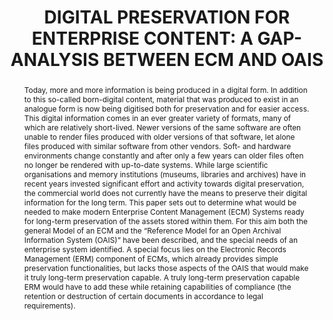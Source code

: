 ---
abstract: 'Today, more and more information is being produced in a digital form. In
  addition to this so-called born-digital content, material that was produced to exist
  in an analogue form is now being digitised both for preservation and for easier
  access. This digital information comes in an ever greater variety of formats, many
  of which are relatively short-lived. Newer versions of the same software are often
  unable to render files produced with older versions of that software, let alone
  files produced with similar software from other vendors. Soft- and hardware environments
  change constantly and after only a few years can older files often no longer be
  rendered with up-to-date systems.

  While large scientific organisations and memory institutions (museums, libraries
  and archives) have in recent years invested significant effort and activity towards
  digital preservation, the commercial world does not currently have the means to
  preserve their digital information for the long term.

  This paper sets out to determine what would be needed to make modern Enterprise
  Content Management (ECM) Systems ready for long-term preservation of the assets
  stored within them. For this aim both the general Model of an ECM and the “Reference
  Model for an Open Archival Information System (OAIS)” have been described, and the
  special needs of an enterprise system identified.

  A special focus lies on the Electronic Records Management (ERM) component of ECMs,
  which already provides simple preservation functionalities, but lacks those aspects
  of the OAIS that would make it truly long-term preservation capable. A truly long-term
  preservation capable ERM would have to add these while retaining capabilities of
  compliance (the retention or destruction of certain documents in accordance to legal
  requirements).'
creators:
- Korb, Joachim
- Strodl, Stephan
date: null
document_url: https://services.phaidra.univie.ac.at/api/object/o:185501/download
grand_parent: iPRES
institutions: []
keywords: []
landing_page_url: https://phaidra.univie.ac.at/o:185501
language: eng
layout: publication
license: CC BY-SA 2.0 AT
notes_url: null
parent: iPRES 2010
publication_type: paper
size: 734924
slides_url: null
source_name: iPRES
stream_url: null
title: 'DIGITAL PRESERVATION FOR ENTERPRISE CONTENT: A GAP-ANALYSIS BETWEEN ECM AND
  OAIS'
year: 2010
---